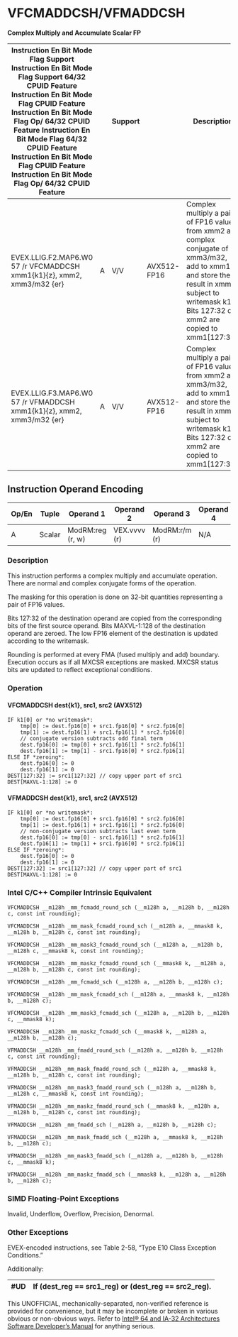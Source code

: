 # VFCMADDCSH/VFMADDCSH

**Complex Multiply and Accumulate Scalar FP**

| Instruction En Bit Mode Flag Support Instruction En Bit Mode Flag Support 64/32 CPUID Feature Instruction En Bit Mode Flag CPUID Feature Instruction En Bit Mode Flag Op/ 64/32 CPUID Feature Instruction En Bit Mode Flag 64/32 CPUID Feature Instruction En Bit Mode Flag CPUID Feature Instruction En Bit Mode Flag Op/ 64/32 CPUID Feature |     | Support |             | Description                                                                                                                                                                                           |
| ---------------------------------------------------------------------------------------------------------------------------------------------------------------------------------------------------------------------------------------------------------------------------------------------------------------------------------------------- | --- | ------- | ----------- | ----------------------------------------------------------------------------------------------------------------------------------------------------------------------------------------------------- |
| EVEX.LLIG.F2.MAP6.W0 57 /r VFCMADDCSH xmm1{k1}{z}, xmm2, xmm3/m32 {er}                                                                                                                                                                                                                                                                         | A   | V/V     | AVX512-FP16 | Complex multiply a pair of FP16 values from xmm2 and complex conjugate of xmm3/m32, add to xmm1 and store the result in xmm1 subject to writemask k1. Bits 127:32 of xmm2 are copied to xmm1[127:32]. |
| EVEX.LLIG.F3.MAP6.W0 57 /r VFMADDCSH xmm1{k1}{z}, xmm2, xmm3/m32 {er}                                                                                                                                                                                                                                                                          | A   | V/V     | AVX512-FP16 | Complex multiply a pair of FP16 values from xmm2 and xmm3/m32, add to xmm1 and store the result in xmm1 subject to writemask k1. Bits 127:32 of xmm2 are copied to xmm1[127:32].                      |

## Instruction Operand Encoding

| Op/En | Tuple  | Operand 1        | Operand 2    | Operand 3     | Operand 4 |
| ----- | ------ | ---------------- | ------------ | ------------- | --------- |
| A     | Scalar | ModRM:reg (r, w) | VEX.vvvv (r) | ModRM:r/m (r) | N/A       |

### Description

This instruction performs a complex multiply and accumulate operation. There are normal and complex conjugate forms of the operation.

The masking for this operation is done on 32-bit quantities representing a pair of FP16 values.

Bits 127:32 of the destination operand are copied from the corresponding bits of the first source operand. Bits MAXVL-1:128 of the destination operand are zeroed. The low FP16 element of the destination is updated according to the writemask.

Rounding is performed at every FMA (fused multiply and add) boundary. Execution occurs as if all MXCSR exceptions are masked. MXCSR status bits are updated to reflect exceptional conditions.

### Operation

#### VFCMADDCSH dest{k1}, src1, src2 (AVX512)

```
IF k1[0] or *no writemask*:
    tmp[0] := dest.fp16[0] + src1.fp16[0] * src2.fp16[0]
    tmp[1] := dest.fp16[1] + src1.fp16[1] * src2.fp16[0]
    // conjugate version subtracts odd final term
    dest.fp16[0] := tmp[0] + src1.fp16[1] * src2.fp16[1]
    dest.fp16[1] := tmp[1] - src1.fp16[0] * src2.fp16[1]
ELSE IF *zeroing*:
    dest.fp16[0] := 0
    dest.fp16[1] := 0
DEST[127:32] := src1[127:32] // copy upper part of src1
DEST[MAXVL-1:128] := 0

```

#### VFMADDCSH dest{k1}, src1, src2 (AVX512)

```
IF k1[0] or *no writemask*:
    tmp[0] := dest.fp16[0] + src1.fp16[0] * src2.fp16[0]
    tmp[1] := dest.fp16[1] + src1.fp16[1] * src2.fp16[0]
    // non-conjugate version subtracts last even term
    dest.fp16[0] := tmp[0] - src1.fp16[1] * src2.fp16[1]
    dest.fp16[1] := tmp[1] + src1.fp16[0] * src2.fp16[1]
ELSE IF *zeroing*:
    dest.fp16[0] := 0
    dest.fp16[1] := 0
DEST[127:32] := src1[127:32] // copy upper part of src1
DEST[MAXVL-1:128] := 0

```

### Intel C/C++ Compiler Intrinsic Equivalent

```
VFCMADDCSH __m128h _mm_fcmadd_round_sch (__m128h a, __m128h b, __m128h c, const int rounding);

```

```
VFCMADDCSH __m128h _mm_mask_fcmadd_round_sch (__m128h a, __mmask8 k, __m128h b, __m128h c, const int rounding);

```

```
VFCMADDCSH __m128h _mm_mask3_fcmadd_round_sch (__m128h a, __m128h b, __m128h c, __mmask8 k, const int rounding);

```

```
VFCMADDCSH __m128h _mm_maskz_fcmadd_round_sch (__mmask8 k, __m128h a, __m128h b, __m128h c, const int rounding);

```

```
VFCMADDCSH __m128h _mm_fcmadd_sch (__m128h a, __m128h b, __m128h c);

```

```
VFCMADDCSH __m128h _mm_mask_fcmadd_sch (__m128h a, __mmask8 k, __m128h b, __m128h c);

```

```
VFCMADDCSH __m128h _mm_mask3_fcmadd_sch (__m128h a, __m128h b, __m128h c, __mmask8 k);

```

```
VFCMADDCSH __m128h _mm_maskz_fcmadd_sch (__mmask8 k, __m128h a, __m128h b, __m128h c);

```

```
VFMADDCSH __m128h _mm_fmadd_round_sch (__m128h a, __m128h b, __m128h c, const int rounding);

```

```
VFMADDCSH __m128h _mm_mask_fmadd_round_sch (__m128h a, __mmask8 k, __m128h b, __m128h c, const int rounding);

```

```
VFMADDCSH __m128h _mm_mask3_fmadd_round_sch (__m128h a, __m128h b, __m128h c, __mmask8 k, const int rounding);

```

```
VFMADDCSH __m128h _mm_maskz_fmadd_round_sch (__mmask8 k, __m128h a, __m128h b, __m128h c, const int rounding);

```

```
VFMADDCSH __m128h _mm_fmadd_sch (__m128h a, __m128h b, __m128h c);

```

```
VFMADDCSH __m128h _mm_mask_fmadd_sch (__m128h a, __mmask8 k, __m128h b, __m128h c);

```

```
VFMADDCSH __m128h _mm_mask3_fmadd_sch (__m128h a, __m128h b, __m128h c, __mmask8 k);

```

```
VFMADDCSH __m128h _mm_maskz_fmadd_sch (__mmask8 k, __m128h a, __m128h b, __m128h c);

```

### SIMD Floating-Point Exceptions

Invalid, Underflow, Overflow, Precision, Denormal.

### Other Exceptions

EVEX-encoded instructions, see Table 2-58, “Type E10 Class Exception Conditions.”

Additionally:

| #​​​UD | If (dest_reg == src1_reg) or (dest_reg == src2_reg). |
| ------ | ---------------------------------------------------- |

This UNOFFICIAL, mechanically-separated, non-verified reference is provided for convenience, but it may be
incomplete or broken in various obvious or non-obvious
ways. Refer to [Intel® 64 and IA-32 Architectures Software Developer’s Manual](https://software.intel.com/en-us/download/intel-64-and-ia-32-architectures-sdm-combined-volumes-1-2a-2b-2c-2d-3a-3b-3c-3d-and-4) for anything serious.
